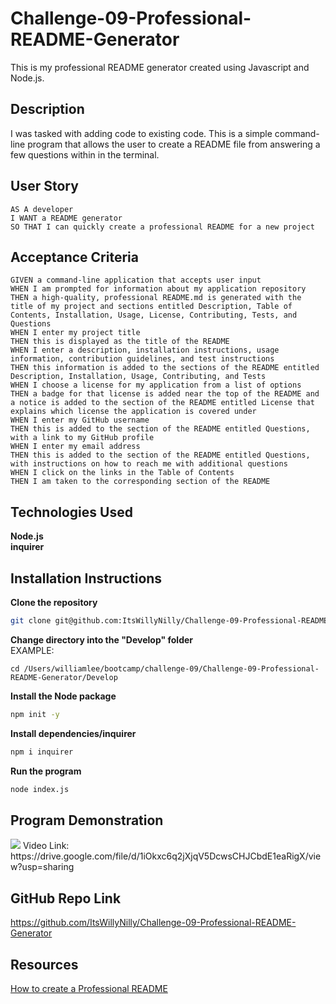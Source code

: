 # Challenge-09-Professional-README-Generator
This is my professional README generator created using Javascript and Node.js.

## Description
I was tasked with adding code to existing code. This is a simple command-line program that allows the user to create a README file from answering a few questions within in the terminal.

## User Story

```
AS A developer
I WANT a README generator
SO THAT I can quickly create a professional README for a new project
```

## Acceptance Criteria

```
GIVEN a command-line application that accepts user input
WHEN I am prompted for information about my application repository
THEN a high-quality, professional README.md is generated with the title of my project and sections entitled Description, Table of Contents, Installation, Usage, License, Contributing, Tests, and Questions
WHEN I enter my project title
THEN this is displayed as the title of the README
WHEN I enter a description, installation instructions, usage information, contribution guidelines, and test instructions
THEN this information is added to the sections of the README entitled Description, Installation, Usage, Contributing, and Tests
WHEN I choose a license for my application from a list of options
THEN a badge for that license is added near the top of the README and a notice is added to the section of the README entitled License that explains which license the application is covered under
WHEN I enter my GitHub username
THEN this is added to the section of the README entitled Questions, with a link to my GitHub profile
WHEN I enter my email address
THEN this is added to the section of the README entitled Questions, with instructions on how to reach me with additional questions
WHEN I click on the links in the Table of Contents
THEN I am taken to the corresponding section of the README
```

## Technologies Used
**Node.js**
<br>
**inquirer**

## Installation Instructions
**Clone the repository**
```bash
git clone git@github.com:ItsWillyNilly/Challenge-09-Professional-README-Generator.git
```

**Change directory into the "Develop" folder**
<br>EXAMPLE:
```
cd /Users/williamlee/bootcamp/challenge-09/Challenge-09-Professional-README-Generator/Develop
```
**Install the Node package**
```bash
npm init -y
```

**Install dependencies/inquirer**
```bash
npm i inquirer
```

**Run the program**
```bash
node index.js
```

## Program Demonstration
 <img src="Develop/assets/videos/READMEDemo.gif">
 Video Link:<br> https://drive.google.com/file/d/1iOkxc6q2jXjqV5DcwsCHJCbdE1eaRigX/view?usp=sharing

## GitHub Repo Link
https://github.com/ItsWillyNilly/Challenge-09-Professional-README-Generator

## Resources
[How to create a Professional README](https://coding-boot-camp.github.io/full-stack/github/professional-readme-guide)

